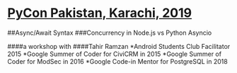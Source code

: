 # [PyCon Pakistan, Karachi, 2019](http://pycon.pk/)

##Async/Await Syntax
###Concurrency in Node.js vs Python Asyncio


####a workshop with
####Tahir Ramzan
*Android Students Club Facilitator 2015
*Google Summer of Coder for CiviCRM in 2015
*Google Summer of Coder for ModSec in 2016
*Google Code-in Mentor for PostgreSQL in 2018
